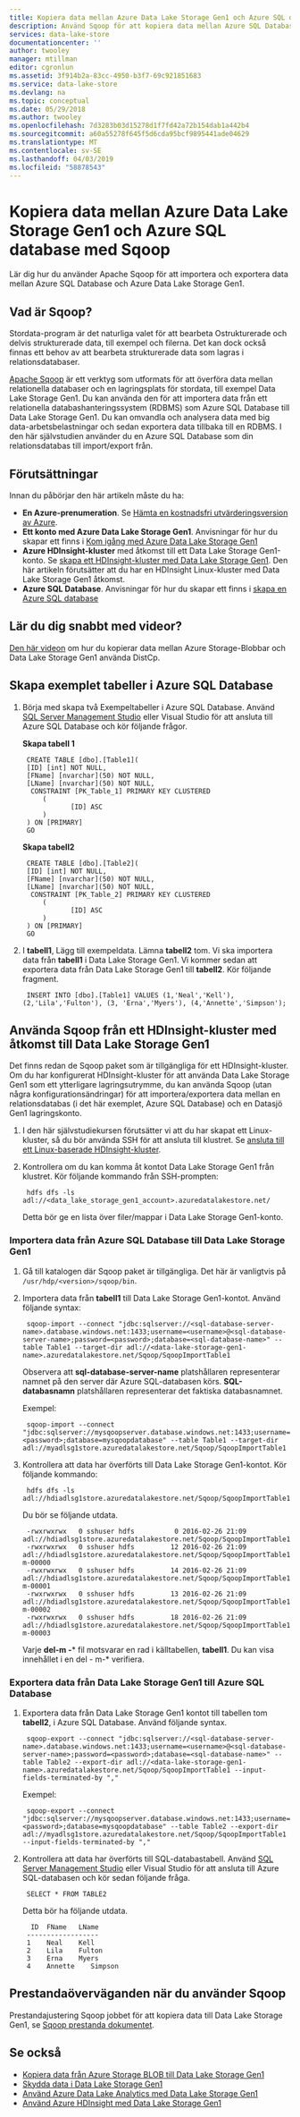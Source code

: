 ```yaml
---
title: Kopiera data mellan Azure Data Lake Storage Gen1 och Azure SQL database med Sqoop | Microsoft Docs
description: Använd Sqoop för att kopiera data mellan Azure SQL Database och Azure Data Lake Storage Gen1
services: data-lake-store
documentationcenter: ''
author: twooley
manager: mtillman
editor: cgronlun
ms.assetid: 3f914b2a-83cc-4950-b3f7-69c921851683
ms.service: data-lake-store
ms.devlang: na
ms.topic: conceptual
ms.date: 05/29/2018
ms.author: twooley
ms.openlocfilehash: 7d3283b03d15278d1f7fd42a72b154dab1a442b4
ms.sourcegitcommit: a60a55278f645f5d6cda95bcf9895441ade04629
ms.translationtype: MT
ms.contentlocale: sv-SE
ms.lasthandoff: 04/03/2019
ms.locfileid: "58878543"
---
```

# <a name="copy-data-between-azure-data-lake-storage-gen1-and-azure-sql-database-using-sqoop"></a>Kopiera data mellan Azure Data Lake Storage Gen1 och Azure SQL database med Sqoop
Lär dig hur du använder Apache Sqoop för att importera och exportera data mellan Azure SQL Database och Azure Data Lake Storage Gen1.

## <a name="what-is-sqoop"></a>Vad är Sqoop?
Stordata-program är det naturliga valet för att bearbeta Ostrukturerade och delvis strukturerade data, till exempel och filerna. Det kan dock också finnas ett behov av att bearbeta strukturerade data som lagras i relationsdatabaser.

[Apache Sqoop](https://sqoop.apache.org/docs/1.4.4/SqoopUserGuide.html) är ett verktyg som utformats för att överföra data mellan relationella databaser och en lagringsplats för stordata, till exempel Data Lake Storage Gen1. Du kan använda den för att importera data från ett relationella databashanteringssystem (RDBMS) som Azure SQL Database till Data Lake Storage Gen1. Du kan omvandla och analysera data med big data-arbetsbelastningar och sedan exportera data tillbaka till en RDBMS. I den här självstudien använder du en Azure SQL Database som din relationsdatabas till import/export från.

## <a name="prerequisites"></a>Förutsättningar
Innan du påbörjar den här artikeln måste du ha:

* **En Azure-prenumeration**. Se [Hämta en kostnadsfri utvärderingsversion av Azure](https://azure.microsoft.com/pricing/free-trial/).
* **Ett konto med Azure Data Lake Storage Gen1**. Anvisningar för hur du skapar ett finns i [Kom igång med Azure Data Lake Storage Gen1](data-lake-store-get-started-portal.md)
* **Azure HDInsight-kluster** med åtkomst till ett Data Lake Storage Gen1-konto. Se [skapa ett HDInsight-kluster med Data Lake Storage Gen1](data-lake-store-hdinsight-hadoop-use-portal.md). Den här artikeln förutsätter att du har en HDInsight Linux-kluster med Data Lake Storage Gen1 åtkomst.
* **Azure SQL Database**. Anvisningar för hur du skapar ett finns i [skapa en Azure SQL database](../sql-database/sql-database-get-started.md)

## <a name="do-you-learn-fast-with-videos"></a>Lär du dig snabbt med videor?
[Den här videon](https://mix.office.com/watch/1butcdjxmu114) om hur du kopierar data mellan Azure Storage-Blobbar och Data Lake Storage Gen1 använda DistCp.

## <a name="create-sample-tables-in-the-azure-sql-database"></a>Skapa exemplet tabeller i Azure SQL Database
1. Börja med skapa två Exempeltabeller i Azure SQL Database. Använd [SQL Server Management Studio](../sql-database/sql-database-connect-query-ssms.md) eller Visual Studio för att ansluta till Azure SQL Database och kör följande frågor.

    **Skapa tabell 1**

        CREATE TABLE [dbo].[Table1](
        [ID] [int] NOT NULL,
        [FName] [nvarchar](50) NOT NULL,
        [LName] [nvarchar](50) NOT NULL,
         CONSTRAINT [PK_Table_1] PRIMARY KEY CLUSTERED
            (
                   [ID] ASC
            )
        ) ON [PRIMARY]
        GO

    **Skapa tabell2**

        CREATE TABLE [dbo].[Table2](
        [ID] [int] NOT NULL,
        [FName] [nvarchar](50) NOT NULL,
        [LName] [nvarchar](50) NOT NULL,
         CONSTRAINT [PK_Table_2] PRIMARY KEY CLUSTERED
            (
                   [ID] ASC
            )
        ) ON [PRIMARY]
        GO
2. I **tabell1**, Lägg till exempeldata. Lämna **tabell2** tom. Vi ska importera data från **tabell1** i Data Lake Storage Gen1. Vi kommer sedan att exportera data från Data Lake Storage Gen1 till **tabell2**. Kör följande fragment.

        INSERT INTO [dbo].[Table1] VALUES (1,'Neal','Kell'), (2,'Lila','Fulton'), (3, 'Erna','Myers'), (4,'Annette','Simpson');


## <a name="use-sqoop-from-an-hdinsight-cluster-with-access-to-data-lake-storage-gen1"></a>Använda Sqoop från ett HDInsight-kluster med åtkomst till Data Lake Storage Gen1
Det finns redan de Sqoop paket som är tillgängliga för ett HDInsight-kluster. Om du har konfigurerat HDInsight-kluster för att använda Data Lake Storage Gen1 som ett ytterligare lagringsutrymme, du kan använda Sqoop (utan några konfigurationsändringar) för att importera/exportera data mellan en relationsdatabas (i det här exemplet, Azure SQL Database) och en Datasjö Gen1 lagringskonto.

1. I den här självstudiekursen förutsätter vi att du har skapat ett Linux-kluster, så du bör använda SSH för att ansluta till klustret. Se [ansluta till ett Linux-baserade HDInsight-kluster](../hdinsight/hdinsight-hadoop-linux-use-ssh-unix.md).
2. Kontrollera om du kan komma åt kontot Data Lake Storage Gen1 från klustret. Kör följande kommando från SSH-prompten:

        hdfs dfs -ls adl://<data_lake_storage_gen1_account>.azuredatalakestore.net/

    Detta bör ge en lista över filer/mappar i Data Lake Storage Gen1-konto.

### <a name="import-data-from-azure-sql-database-into-data-lake-storage-gen1"></a>Importera data från Azure SQL Database till Data Lake Storage Gen1
1. Gå till katalogen där Sqoop paket är tillgängliga. Det här är vanligtvis på `/usr/hdp/<version>/sqoop/bin`.
2. Importera data från **tabell1** till Data Lake Storage Gen1-kontot. Använd följande syntax:

        sqoop-import --connect "jdbc:sqlserver://<sql-database-server-name>.database.windows.net:1433;username=<username>@<sql-database-server-name>;password=<password>;database=<sql-database-name>" --table Table1 --target-dir adl://<data-lake-storage-gen1-name>.azuredatalakestore.net/Sqoop/SqoopImportTable1

    Observera att **sql-database-server-name** platshållaren representerar namnet på den server där Azure SQL-databasen körs. **SQL-databasnamn** platshållaren representerar det faktiska databasnamnet.

    Exempel:


        sqoop-import --connect "jdbc:sqlserver://mysqoopserver.database.windows.net:1433;username=twooley@mysqoopserver;password=<password>;database=mysqoopdatabase" --table Table1 --target-dir adl://myadlsg1store.azuredatalakestore.net/Sqoop/SqoopImportTable1

1. Kontrollera att data har överförts till Data Lake Storage Gen1-kontot. Kör följande kommando:

        hdfs dfs -ls adl://hdiadlsg1store.azuredatalakestore.net/Sqoop/SqoopImportTable1/

    Du bör se följande utdata.


        -rwxrwxrwx   0 sshuser hdfs          0 2016-02-26 21:09 adl://hdiadlsg1store.azuredatalakestore.net/Sqoop/SqoopImportTable1/_SUCCESS
        -rwxrwxrwx   0 sshuser hdfs         12 2016-02-26 21:09 adl://hdiadlsg1store.azuredatalakestore.net/Sqoop/SqoopImportTable1/part-m-00000
        -rwxrwxrwx   0 sshuser hdfs         14 2016-02-26 21:09 adl://hdiadlsg1store.azuredatalakestore.net/Sqoop/SqoopImportTable1/part-m-00001
        -rwxrwxrwx   0 sshuser hdfs         13 2016-02-26 21:09 adl://hdiadlsg1store.azuredatalakestore.net/Sqoop/SqoopImportTable1/part-m-00002
        -rwxrwxrwx   0 sshuser hdfs         18 2016-02-26 21:09 adl://hdiadlsg1store.azuredatalakestore.net/Sqoop/SqoopImportTable1/part-m-00003

    Varje **del-m -*** fil motsvarar en rad i källtabellen, **tabell1**. Du kan visa innehållet i en del - m-* verifiera.


### <a name="export-data-from-data-lake-storage-gen1-into-azure-sql-database"></a>Exportera data från Data Lake Storage Gen1 till Azure SQL Database
1. Exportera data från Data Lake Storage Gen1 kontot till tabellen tom **tabell2**, i Azure SQL Database. Använd följande syntax.

        sqoop-export --connect "jdbc:sqlserver://<sql-database-server-name>.database.windows.net:1433;username=<username>@<sql-database-server-name>;password=<password>;database=<sql-database-name>" --table Table2 --export-dir adl://<data-lake-storage-gen1-name>.azuredatalakestore.net/Sqoop/SqoopImportTable1 --input-fields-terminated-by ","

    Exempel:


        sqoop-export --connect "jdbc:sqlserver://mysqoopserver.database.windows.net:1433;username=twooley@mysqoopserver;password=<password>;database=mysqoopdatabase" --table Table2 --export-dir adl://myadlsg1store.azuredatalakestore.net/Sqoop/SqoopImportTable1 --input-fields-terminated-by ","

1. Kontrollera att data har överförts till SQL-databastabell. Använd [SQL Server Management Studio](../sql-database/sql-database-connect-query-ssms.md) eller Visual Studio för att ansluta till Azure SQL-databasen och kör sedan följande fråga.

        SELECT * FROM TABLE2

    Detta bör ha följande utdata.

         ID  FName   LName
        ------------------
        1    Neal    Kell
        2    Lila    Fulton
        3    Erna    Myers
        4    Annette    Simpson

## <a name="performance-considerations-while-using-sqoop"></a>Prestandaöverväganden när du använder Sqoop

Prestandajustering Sqoop jobbet för att kopiera data till Data Lake Storage Gen1, se [Sqoop prestanda dokumentet](https://blogs.msdn.microsoft.com/bigdatasupport/2015/02/17/sqoop-job-performance-tuning-in-hdinsight-hadoop/).

## <a name="see-also"></a>Se också
* [Kopiera data från Azure Storage BLOB till Data Lake Storage Gen1](data-lake-store-copy-data-azure-storage-blob.md)
* [Skydda data i Data Lake Storage Gen1](data-lake-store-secure-data.md)
* [Använd Azure Data Lake Analytics med Data Lake Storage Gen1](../data-lake-analytics/data-lake-analytics-get-started-portal.md)
* [Använd Azure HDInsight med Data Lake Storage Gen1](data-lake-store-hdinsight-hadoop-use-portal.md)

